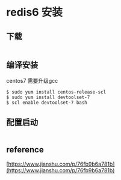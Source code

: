 # redis6 安装

## 下载

```

```

## 编译安装

centos7 需要升级gcc

```
$ sudo yum install centos-release-scl
$ sudo yum install devtoolset-7
$ scl enable devtoolset-7 bash
```

## 配置启动

```
```



## reference

[https://www.jianshu.com/p/76fb9b6a781b](https://www.jianshu.com/p/76fb9b6a781b)